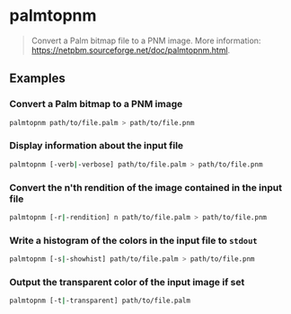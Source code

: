 # palmtopnm

> Convert a Palm bitmap file to a PNM image. More information: <https://netpbm.sourceforge.net/doc/palmtopnm.html>.

## Examples

### Convert a Palm bitmap to a PNM image

```bash
palmtopnm path/to/file.palm > path/to/file.pnm
```

### Display information about the input file

```bash
palmtopnm [-verb|-verbose] path/to/file.palm > path/to/file.pnm
```

### Convert the n'th rendition of the image contained in the input file

```bash
palmtopnm [-r|-rendition] n path/to/file.palm > path/to/file.pnm
```

### Write a histogram of the colors in the input file to `stdout`

```bash
palmtopnm [-s|-showhist] path/to/file.palm > path/to/file.pnm
```

### Output the transparent color of the input image if set

```bash
palmtopnm [-t|-transparent] path/to/file.palm
```
